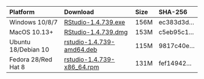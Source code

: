 
| Platform            | Download                                                                                                                                                              | Size | SHA-256                                                                                                              |
|:--------------------|:----------------------------------------------------------------------------------------------------------------------------------------------------------------------|:-----|:---------------------------------------------------------------------------------------------------------------------|
| Windows 10/8/7      | <a href="https://s3.amazonaws.com/rstudio-ide-build/desktop/windows/RStudio-1.4.739.exe"><i class="fa fa-download"></i> RStudio-1.4.739.exe</a>                       | 156M | <span class="sha256" data-sha256="ec383d3dca899038cffbf5675d16a3861bd0c8d783c4f13ef5e9ca3b97d8c920">ec383d3d…</span> |
| MacOS 10.13+        | <a href="https://s3.amazonaws.com/rstudio-ide-build/desktop/macos/RStudio-1.4.739.dmg"><i class="fa fa-download"></i> RStudio-1.4.739.dmg</a>                         | 153M | <span class="sha256" data-sha256="c5eb95c1372bff2e136e766113bf3f90e004fb8832e25ff99518cb250eac207f">c5eb95c1…</span> |
| Ubuntu 18/Debian 10 | <a href="https://s3.amazonaws.com/rstudio-ide-build/desktop/bionic/amd64/rstudio-1.4.739-amd64.deb"><i class="fa fa-download"></i> rstudio-1.4.739-amd64.deb</a>      | 115M | <span class="sha256" data-sha256="9817c40e6b85ada8d3dd74653584265381fb080265ccebe4afd9ef2234a30fbc">9817c40e…</span> |
| Fedora 28/Red Hat 8 | <a href="https://s3.amazonaws.com/rstudio-ide-build/desktop/centos8/x86_64/rstudio-1.4.739-x86_64.rpm"><i class="fa fa-download"></i> rstudio-1.4.739-x86\_64.rpm</a> | 131M | <span class="sha256" data-sha256="fef14942e6fedac35f2be6641430c871b0b432a56e38d24725f7352e88fecc7d">fef14942…</span> |
